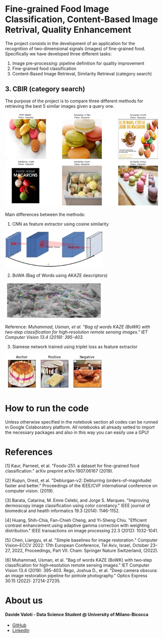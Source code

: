  # Fine-grained Food Image Classification, Content-Based Image Retrival, Quality Enhancement

The project consists in the development of an application for the recognition of two-dimensional signals (images) of fine-grained food. Specifically we have developed three different tasks:

1. Image pre-processing: pipeline definition for quality improvement
2. Fine-grained food classification
3. Content-Based Image Retrieval, Similarity Retrieval (category search)

## 3. CBIR (category search)

The purpose of the project is to compare three different methods for retrieving the best 5 similar images given a query one.

<img src="images/query_example.jpg" width=640>

Main differences between the methods:

1. CNN as feature extractor using cosine similarity

<img src="images/cnn_architecture.jpg" width=320 height=120>

2. BoWA (Bag of Words using AKAZE descriptors)

<img src="images/akaze_example.jpg" width=320 height=120>

Reference: *Muhammad, Usman, et al. "Bag of words KAZE (BoWK) with two‐step classification for high‐resolution remote sensing images." IET Computer Vision 13.4 (2019): 395-403.*

3. Siamese network trained using triplet loss as feature extractor

<img src="images/triplet_example.jpg" width=320 height=120>


# How to run the code
Unless otherwise specified in the notebook section all codes can be runned in Google Colaboratory platform. All notebooks all already setted to import the necessary packages and also in this way you can easily use a GPU!

# References
[1] Kaur, Parneet, et al. "Foodx-251: a dataset for fine-grained food classification." arXiv preprint arXiv:1907.06167 (2019).

[2] Kupyn, Orest, et al. "Deblurgan-v2: Deblurring (orders-of-magnitude) faster and better." Proceedings of the IEEE/CVF international conference on computer vision. (2019).

[3] Barata, Catarina, M. Emre Celebi, and Jorge S. Marques. "Improving dermoscopy image classification using color constancy." IEEE journal of biomedical and health informatics 19.3 (2014): 1146-1152.

[4] Huang, Shih-Chia, Fan-Chieh Cheng, and Yi-Sheng Chiu. "Efficient contrast enhancement using adaptive gamma correction with weighting distribution." IEEE transactions on image processing 22.3 (2012): 1032-1041.

[5] Chen, Liangyu, et al. "Simple baselines for image restoration." Computer Vision–ECCV 2022: 17th European Conference, Tel Aviv, Israel, October 23–27, 2022, Proceedings, Part VII. Cham: Springer Nature Switzerland, (2022).

[6] Muhammad, Usman, et al. "Bag of words KAZE (BoWK) with two‐step classification for high‐resolution remote sensing images." IET Computer Vision 13.4 (2019): 395-403.
Rego, Joshua D., et al. "Deep camera obscura: an image restoration pipeline for pinhole photography." Optics Express 30.15 (2022): 27214-27235.

# About us

#### Davide Valoti - Data Science Student @ University of Milano-Bicocca
  * [GitHub](https://github.com/valots12)
  * [LinkedIn](https://www.linkedin.com/in/davidevaloti) 

